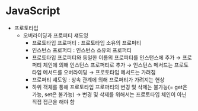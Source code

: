 # JavaScript
* 프로토타입
  - 오버라이딩과 프로퍼티 섀도잉
    - 프로토타입 프로퍼티 : 프로토타입 소유의 프로퍼티
    - 인스턴스 프로퍼티 : 인스턴스 소유의 프로퍼티
    - 프로토타입 프로퍼티와 동일한 이름의 프로퍼티를 인스턴스에 추가 → 프로퍼티 체인에 의해 인스턴스 프로퍼티로 추가 → 인스턴스 메서드는 프로토타입 메서드를 오버라이딩 → 프로토타입 메서드는 가려짐
    - 프로퍼티 섀도잉 : 상속 관계에 의해 프로퍼티가 가려지는 현상
    - 하위 객체를 통해 프로토타입 프로퍼티의 변경 및 삭제는 불가능(= get은 가능, set은 불가능) → 변경 및 삭제를 위해서는 프로토타입 체인이 아닌 직접 접근을 해야 함